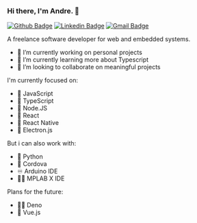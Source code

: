### Hi there, I'm Andre. 👋

[![Github Badge](https://img.shields.io/badge/-Github-000?style=flat-square&logo=Github&logoColor=white&link=https://github.com/lucasgdb)](https://github.com/apsampaio)
[![Linkedin Badge](https://img.shields.io/badge/-LinkedIn-blue?style=flat-square&logo=Linkedin&logoColor=white&link=https://www.linkedin.com/in/rebeccamanzi/)](https://www.linkedin.com/in/andr%C3%A9-sampaio/)
[![Gmail Badge](https://img.shields.io/badge/-Gmail-c14438?style=flat-square&logo=Gmail&logoColor=white&link=mailto:rebeccamanzi@gmail.com)](mailto:andre03.sampaio@gmail.com)

A freelance software developer for web and embedded systems.

- 🔭 I’m currently working on personal projects 
- 🌱 I’m currently learning more about Typescript
- 👯 I’m looking to collaborate on meaningful projects

I'm currently focused on:

- 💛 JavaScript
- 💙 TypeScript
- 💚 Node.JS
- 💜 React
- 💜 React Native
- 🖤 Electron.js

But i can also work with: 

- 🐍 Python
- 📲 Cordova
- ♾ Arduino IDE
- 👨‍💻 MPLAB X IDE

Plans for the future: 

- 🐱‍🐉 Deno
- 🚀 Vue.js 
